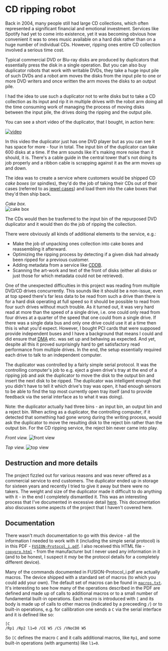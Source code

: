 CD ripping robot
================

Back in 2004, many people still had large CD collections, which often represented a significant financial and emotional investment. Services like Spotify had yet to come into existence, yet it was becoming obvious how convenient it was to ones music available on a hard disk rather than on a huge number of individual CDs. However, ripping ones entire CD collection involved a serious time cost.

Typical commercial DVD or Blu-ray disks are produced by duplicators that essentially press the disk in a single operation. But you can also buy duplicator robots that work with writable DVDs, they take a huge input pile of such DVDs and a robot arm moves the disks from the input pile to one or more DVD writers and once written the arm moves the disks to an output pile.

I had the idea to use such a duplicator not to write disks but to take a CD collection as its input and rip it in multiple drives with the robot arm doing all the time consuming work of managing the process of moving disks between the input pile, the drives doing the ripping and the output pile.

You can see a short video of the duplicator, that I bought, in action here:

[![video](images/video.jpg)](https://george-hawkins.github.io/project-graveyard/dvd-duplicator/videos/disk-removal.mp4)

In this video the duplicator just has one DVD player but as you can see it has space for more - four in total. The input bin of the duplicator can take 600 disks at a time. If the arm sounds like it's making more noise than it should, it is. There's a cable guide in the central tower that's not doing its job properly and a ribbon cable is scrapping against it as the arm moves up and down.

The idea was to create a service where customers would be shipped CD _cake boxes_ (or spindles), they'd do the job of taking their CDs out of their cases (referred to as [jewel cases](https://en.wikipedia.org/wiki/Optical_disc_packaging#Jewel_case)) and load them into the cake boxes that they'd then ship back.

_Cake box._  
![cake box](images/cake-box.jpg)

The CDs would then be trasferred to the input bin of the repurposed DVD duplicator and it would then do the job of ripping the collection.

There were obviously all kinds of additional elements to the service, e.g.:

* Make the job of unpacking ones collection into cake boxes and reassembling it afterward.
* Optimizing the ripping process by detecting if a given disk had already been ripped for a previous customer.
* Adding metadata from a service like [CDDB](https://en.wikipedia.org/wiki/CDDB).
* Scanning the art-work and text of the front of disks (either all disks or just those for which metadata could not be retrieved).

One of the unexpected difficulties in this project was reading from multiple DVD/CD drives concurrently. This sounds like it should be a non-issue, even at top speed there's far less data to be read from such a drive than there is for a hard disk operating at full speed so it should be possible to read from four such drives without much trouble. As it turned out, it was very hard read at more than the speed of a single drive, i.e. one could only read from four drives at a quarter of the speed that one could from a single drive. If there was a single data bus and only one drive could use it at a time then this is what you'd expect. However, I bought PCI cards that were supposed provide independent buses and I have a background that means I could and did ensure that [DMA](https://en.wikipedia.org/wiki/Direct_memory_access) etc. was set up and behaving as expected. And yet, despite all this it proved surprisingly hard to get satisfactory read performance from multiple drives. In the end, the setup essentially required each drive to talk to an independent computer.

The duplicator was controlled by a fairly simple serial protocol. It was the controlling computer's job to e.g. eject a given drive's tray at the end of a ripping job and ask the duplicator to move the disk to the output bin and insert the next disk to be ripped. The duplicator was intelligent enough that you didn't have to tell it which drive's tray was open, it had enough sensors to be able to find the top most currently open tray itself (and to provide feedback via the serial interface as to what it was doing).

Note: the duplicator actually had three bins - an input bin, an output bin and a reject bin. When acting as a duplicator, the controlling computer, if it detected that something had gone wrong during the writing process, would ask the duplicator to move the resulting disk to the reject bin rather than the output bin. For the CD ripping service, the reject bin never came into play.

_Front view._
![front view](images/front-view.jpg)

_Top view._
![top view](images/top-view.jpg)

Destruction and more details
----------------------------

The project fizzled out for various reasons and was never offered as a commercial service to end customers. The duplicator ended up in storage for sixteen years and recently I tried to give it away but there were no takers. The weight and size of the duplicator made it difficult to do anything with it - in the end I completely dismantled it. This was an interesting process that I've documented in excessive detail [here](https://george-hawkins.github.io/project-graveyard/dvd-duplicator/). This documentation also discusses some aspects of the project that I haven't covered here.

Documentation
-------------

There wasn't much documentation to go with this device - all the information I needed to work with it (including the simple serial protocol) is in this PDF - [`FUSION-Protocol_i.pdf`](docs/FUSION-Protocol_i.pdf). I also received this HTML file - [`copypro.html`](copypro.html) - from the manufacturer but I never used any information in it (and to be honest, I suspect it _may_ be the protocol details for a completely different device).

Many of the commands documented in FUSION-Protocol_i.pdf are actually macros. The device shipped with a standard set of macros (to which you could add your own). The default set of macros can be found in [`macros.txt`](docs/macros.txt). It's interesting to see how many of the operations described in the PDF are defined and made up of calls to additional macros or to a small number of fundamental built-in operations. Each macro is introduced with `[` and its body is made up of calls to other macros (indicated by a preceeding `/`) or to built-in operations, e.g. for callibration one sends a `C` via the serial interface and it is defined like so:

```
[C
/Rp1 /Rp2 l1=0 /CE W5 /CS /VNoCD8 W5
```

So `[C` defines the macro `C` and it calls additional macros, like `Rp1`, and some built-in operations (with arguments) like `l1=0`.
